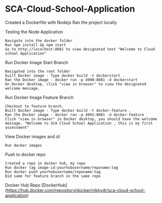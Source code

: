 # SCA-Cloud-School-Application

Created a Dockerfile with Nodejs
Ran the project locally

  Testing the Node Application

    Navigate into the docker folder
    Run npm install && npm start
    Go to http://localhost:8081 to view designated text "Welcome to Cloud school Application"

Run Docker Image Start Branch

    Navigated into the root folder
    built Docker image - Type docker build -t dockerstart .
    Ran the Docker image - docker run -p 4990:8081 -d dockerstart
    On Docker desktop, click "view in browser" to view the designated welcome message.

Run Docker Image Feature Branch

    Checkout to feature branch.
    Built Docker image - Type docker build -t docker-feature .
    Ran the Docker image - docker run -p 4991:8081 -d docker-feature
    Click "view in browser" in Docker desktop, you should have the welcome message. "Welcome to SCA Cloud School Application , this is my first assessment"

View Docker images and id

    Run docker images

Push to docker repo

    Created a repo in docker hub, my repo
    Run docker tag image-id:yourhubusername/reponame:tag
    Run docker push yourhubusername/reponame:tag
    Did same for feature branch in the same repo

Docker Hub Repo [DockerHub]
(https://hub.docker.com/repository/docker/nikkydr/sca-cloud-school-application)

